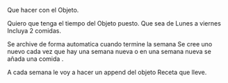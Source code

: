 Que hacer con el Objeto.

Quiero que tenga el tiempo del Objeto puesto. Que sea de Lunes a viernes
Incluya 2 comidas.

Se archive de forma automatica cuando termine la semana
Se cree uno nuevo cada vez que hay una semana nueva o en una semana nueva se añada una comida .

A cada semana le voy a hacer un append del objeto Receta que lleve. 